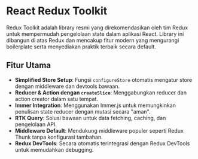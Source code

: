 # React Redux Toolkit

Redux Toolkit adalah library resmi yang direkomendasikan oleh tim Redux untuk mempermudah pengelolaan state dalam aplikasi React. Library ini dibangun di atas Redux dan mencakup fitur modern yang mengurangi boilerplate serta menyediakan praktik terbaik secara default.

## Fitur Utama

- **Simplified Store Setup**: Fungsi `configureStore` otomatis mengatur store dengan middleware dan devtools bawaan.
- **Reducer & Action dengan `createSlice`**: Menggabungkan reducer dan action creator dalam satu tempat.
- **Immer Integration**: Menggunakan Immer.js untuk memungkinkan penulisan state reducer dengan mutasi secara "aman".
- **RTK Query**: Solusi bawaan untuk data fetching, caching, dan pengelolaan API.
- **Middleware Default**: Mendukung middleware populer seperti Redux Thunk tanpa konfigurasi tambahan.
- **Redux DevTools**: Secara otomatis terintegrasi dengan Redux DevTools untuk memudahkan debugging.
